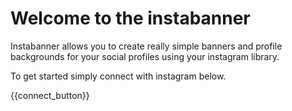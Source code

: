 # Welcome to the instabanner


Instabanner allows you to create really simple banners and profile backgrounds for your social profiles using your instagram library.

To get started simply connect with instagram below.

{{connect_button}}

<style>
	html{
		background-image:url({{homepage_image}});
	}
</style>